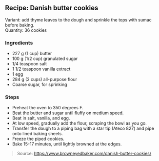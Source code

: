 ## Recipe: Danish butter cookies
Variant: add thyme leaves to the dough and sprinkle the tops with sumac before baking.  
Quantity: 36 cookies  

### Ingredients
 - 227 g (1 cup) butter
 - 100 g (1/2 cup) granulated sugar
 - 1/4 teaspoon salt
 - 1 1/2 teaspoon vanilla extract
 - 1 egg
 - 284 g (2 cups) all-purpose flour
 - Coarse sugar, for sprinking

### Steps
 - Preheat the oven to 350 degrees F.
 - Beat the butter and sugar until fluffy on medium speed.
 - Beat in salt, vanilla, and egg.
 - At low speed, gradually add the flour, scraping the bowl as you go.
 - Transfer the dough to a piping bag with a star tip (Ateco 827) and pipe onto lined baking sheets.
 - Freeze the piped cookies.
 - Bake 15-17 minutes, until lightly browned at the edges.

> Source: https://www.browneyedbaker.com/danish-butter-cookies/